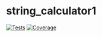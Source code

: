# string_calculator1

[![Tests](https://github.com/antimasingh070/string_calculator/actions/workflows/tests.yml/badge.svg)](https://github.com/antimasingh070/string_calculator/actions)
[![Coverage](https://codecov.io/gh/antimasingh070/string_calculator/branch/main/graph/badge.svg?token=1ff2ecb8-16c5-4d3e-8819-5024667f94a3)](https://codecov.io/gh/antimasingh070/string_calculator)